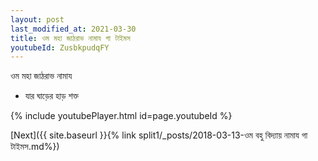 ```yaml
---
layout: post
last_modified_at: 2021-03-30
title: ওম মহা জাঠরাভ নামায গা টাইমস
youtubeId: ZusbkpudqFY
---
```

 
 
 ওম মহা জাঠরাভ নামায  
 
 -  যার ঘাড়ের হাড় শক্ত 
 
  
 
  
 
 
 
 
 
 


{% include youtubePlayer.html id=page.youtubeId %}
 
[Next]({{ site.baseurl }}{% link  split1/_posts/2018-03-13-ওম বহু বিদ্যায় নামায গা টাইমস.md%})
 
